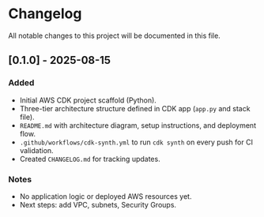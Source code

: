 # Changelog

All notable changes to this project will be documented in this file.

## [0.1.0] - 2025-08-15
### Added
- Initial AWS CDK project scaffold (Python).
- Three-tier architecture structure defined in CDK app (`app.py` and stack file).
- `README.md` with architecture diagram, setup instructions, and deployment flow.
- `.github/workflows/cdk-synth.yml` to run `cdk synth` on every push for CI validation.
- Created `CHANGELOG.md` for tracking updates.

### Notes
- No application logic or deployed AWS resources yet.
- Next steps: add VPC, subnets, Security Groups.
